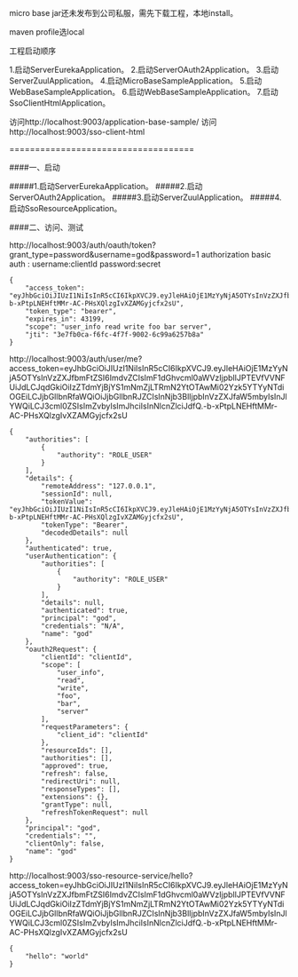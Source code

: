
micro base jar还未发布到公司私服，需先下载工程，本地install。

maven profile选local

工程启动顺序

1.启动ServerEurekaApplication。
2.启动ServerOAuth2Application。
3.启动ServerZuulApplication。
4.启动MicroBaseSampleApplication。
5.启动WebBaseSampleApplication。
6.启动WebBaseSampleApplication。
7.启动SsoClientHtmlApplication。

访问http://localhost:9003/application-base-sample/
访问http://localhost:9003/sso-client-html

====================================

####一、启动

#####1.启动ServerEurekaApplication。
#####2.启动ServerOAuth2Application。
#####3.启动ServerZuulApplication。
#####4.启动SsoResourceApplication。

####二、访问、测试

http://localhost:9003/auth/oauth/token?grant_type=password&username=god&password=1
authorization basic auth : 
    username:clientId
    password:secret
```$xslt
{
    "access_token": "eyJhbGciOiJIUzI1NiIsInR5cCI6IkpXVCJ9.eyJleHAiOjE1MzYyNjA5OTYsInVzZXJfbmFtZSI6ImdvZCIsImF1dGhvcml0aWVzIjpbIlJPTEVfVVNFUiJdLCJqdGkiOiIzZTdmYjBjYS1mNmZjLTRmN2YtOTAwMi02Yzk5YTYyNTdiOGEiLCJjbGllbnRfaWQiOiJjbGllbnRJZCIsInNjb3BlIjpbInVzZXJfaW5mbyIsInJlYWQiLCJ3cml0ZSIsImZvbyIsImJhciIsInNlcnZlciJdfQ.-b-xPtpLNEHftMMr-AC-PHsXQlzgIvXZAMGyjcfx2sU",
    "token_type": "bearer",
    "expires_in": 43199,
    "scope": "user_info read write foo bar server",
    "jti": "3e7fb0ca-f6fc-4f7f-9002-6c99a6257b8a"
}
```    

http://localhost:9003/auth/user/me?access_token=eyJhbGciOiJIUzI1NiIsInR5cCI6IkpXVCJ9.eyJleHAiOjE1MzYyNjA5OTYsInVzZXJfbmFtZSI6ImdvZCIsImF1dGhvcml0aWVzIjpbIlJPTEVfVVNFUiJdLCJqdGkiOiIzZTdmYjBjYS1mNmZjLTRmN2YtOTAwMi02Yzk5YTYyNTdiOGEiLCJjbGllbnRfaWQiOiJjbGllbnRJZCIsInNjb3BlIjpbInVzZXJfaW5mbyIsInJlYWQiLCJ3cml0ZSIsImZvbyIsImJhciIsInNlcnZlciJdfQ.-b-xPtpLNEHftMMr-AC-PHsXQlzgIvXZAMGyjcfx2sU

```$xslt
{
    "authorities": [
        {
            "authority": "ROLE_USER"
        }
    ],
    "details": {
        "remoteAddress": "127.0.0.1",
        "sessionId": null,
        "tokenValue": "eyJhbGciOiJIUzI1NiIsInR5cCI6IkpXVCJ9.eyJleHAiOjE1MzYyNjA5OTYsInVzZXJfbmFtZSI6ImdvZCIsImF1dGhvcml0aWVzIjpbIlJPTEVfVVNFUiJdLCJqdGkiOiIzZTdmYjBjYS1mNmZjLTRmN2YtOTAwMi02Yzk5YTYyNTdiOGEiLCJjbGllbnRfaWQiOiJjbGllbnRJZCIsInNjb3BlIjpbInVzZXJfaW5mbyIsInJlYWQiLCJ3cml0ZSIsImZvbyIsImJhciIsInNlcnZlciJdfQ.-b-xPtpLNEHftMMr-AC-PHsXQlzgIvXZAMGyjcfx2sU",
        "tokenType": "Bearer",
        "decodedDetails": null
    },
    "authenticated": true,
    "userAuthentication": {
        "authorities": [
            {
                "authority": "ROLE_USER"
            }
        ],
        "details": null,
        "authenticated": true,
        "principal": "god",
        "credentials": "N/A",
        "name": "god"
    },
    "oauth2Request": {
        "clientId": "clientId",
        "scope": [
            "user_info",
            "read",
            "write",
            "foo",
            "bar",
            "server"
        ],
        "requestParameters": {
            "client_id": "clientId"
        },
        "resourceIds": [],
        "authorities": [],
        "approved": true,
        "refresh": false,
        "redirectUri": null,
        "responseTypes": [],
        "extensions": {},
        "grantType": null,
        "refreshTokenRequest": null
    },
    "principal": "god",
    "credentials": "",
    "clientOnly": false,
    "name": "god"
}
```

http://localhost:9003/sso-resource-service/hello?access_token=eyJhbGciOiJIUzI1NiIsInR5cCI6IkpXVCJ9.eyJleHAiOjE1MzYyNjA5OTYsInVzZXJfbmFtZSI6ImdvZCIsImF1dGhvcml0aWVzIjpbIlJPTEVfVVNFUiJdLCJqdGkiOiIzZTdmYjBjYS1mNmZjLTRmN2YtOTAwMi02Yzk5YTYyNTdiOGEiLCJjbGllbnRfaWQiOiJjbGllbnRJZCIsInNjb3BlIjpbInVzZXJfaW5mbyIsInJlYWQiLCJ3cml0ZSIsImZvbyIsImJhciIsInNlcnZlciJdfQ.-b-xPtpLNEHftMMr-AC-PHsXQlzgIvXZAMGyjcfx2sU

```$xslt
{
    "hello": "world"
}
```
